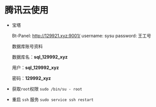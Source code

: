 # 腾讯云使用

- 宝塔 

  Bt-Panel:  http://129921.xyz:9001/ 
  username: sysu
  password: 王工号

  数据库账号资料

  数据库名：**sql_129992_xyz**

  用户：**sql_129992_xyz**

  密码：**129992_xyz**

- 获取`root`权限  `sudo /bin/su - root `

- 重启 `ssh` 服务 `sudo service ssh restart`

